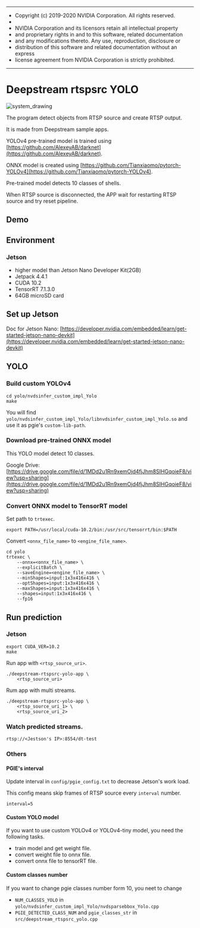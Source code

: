 *****************************************************************************
* Copyright (c) 2019-2020 NVIDIA Corporation.  All rights reserved.
*
* NVIDIA Corporation and its licensors retain all intellectual property
* and proprietary rights in and to this software, related documentation
* and any modifications thereto.  Any use, reproduction, disclosure or
* distribution of this software and related documentation without an express
* license agreement from NVIDIA Corporation is strictly prohibited.
*****************************************************************************

# Deepstream rtspsrc YOLO

<img src="https://github.com/ryokubozono/deepstream-rtspsrc-yolo/system_drawing.png" alt="system_drawing" title="system_drawing">

The program detect objects from RTSP source and create RTSP output.

It is made from Deepstream sample apps.

YOLOv4 pre-trained model is trained using [https://github.com/AlexeyAB/darknet](https://github.com/AlexeyAB/darknet).

ONNX model is created using [https://github.com/Tianxiaomo/pytorch-YOLOv4](https://github.com/Tianxiaomo/pytorch-YOLOv4).

Pre-trained model detects 10 classes of shells.

When RTSP source is disconnected, the APP wait for restarting RTSP source and try reset pipeline.

## Demo



## Environment

### Jetson

- higher model than Jetson Nano Developer Kit(2GB)
- Jetpack 4.4.1
- CUDA 10.2
- TensorRT 7.1.3.0
- 64GB microSD card

## Set up Jetson 

Doc for Jetson Nano: [https://developer.nvidia.com/embedded/learn/get-started-jetson-nano-devkit](https://developer.nvidia.com/embedded/learn/get-started-jetson-nano-devkit)

## YOLO

### Build custom YOLOv4

```
cd yolo/nvdsinfer_custom_impl_Yolo
make
```

You will find `yolo/nvdsinfer_custom_impl_Yolo/libnvdsinfer_custom_impl_Yolo.so` and use it as pgie's `custom-lib-path`.

### Download pre-trained ONNX model

This YOLO model detect 10 classes.

Google Drive: [https://drive.google.com/file/d/1MDd2u1Rn9xemOjd4fjJhm8SIHGqoieF8/view?usp=sharing](https://drive.google.com/file/d/1MDd2u1Rn9xemOjd4fjJhm8SIHGqoieF8/view?usp=sharing)

### Convert ONNX model to TensorRT model

Set path to `trtexec`.

```
export PATH=/usr/local/cuda-10.2/bin:/usr/src/tensorrt/bin:$PATH
```

Convert `<onnx_file_name>` to `<engine_file_name>`.

```
cd yolo
trtexec \
    --onnx=<onnx_file_name> \
    --explicitBatch \
    --saveEngine=<engine_file_name> \
    --minShapes=input:1x3x416x416 \
    --optShapes=input:1x3x416x416 \
    --maxShapes=input:1x3x416x416 \
    --shapes=input:1x3x416x416 \
    --fp16
```

## Run prediction

### Jetson

```
export CUDA_VER=10.2
make
```

Run app with `<rtsp_source_uri>`.

```
./deepstream-rtspsrc-yolo-app \
    <rtsp_source_uri>
```

Rum app with multi streams.

```
./deepstream-rtspsrc-yolo-app \
    <rtsp_source_uri_1> \
    <rtsp_source_uri_2>
```

### Watch predicted streams.

`rtsp://<Jestson's IP>:8554/dt-test`

### Others

#### PGIE's interval

Update interval in `config/pgie_config.txt` to decrease Jetson's work load.

This config means skip frames of RTSP source every `interval` number.

```
interval=5
```

#### Custom YOLO model

If you want to use custom YOLOv4 or YOLOv4-tiny model, you need the following tasks.

- train model and get weight file.
- convert weight file to onnx file.
- convert onnx file to tensorRT file.

#### Custom classes number

If you want to change pgie classes number form 10, you neet to change 

- `NUM_CLASSES_YOLO` in `yolo/nvdsinfer_custom_impl_Yolo/nvdsparsebbox_Yolo.cpp`
- `PGIE_DETECTED_CLASS_NUM` and `pgie_classes_str` in `src/deepstream_rtspsrc_yolo.cpp`